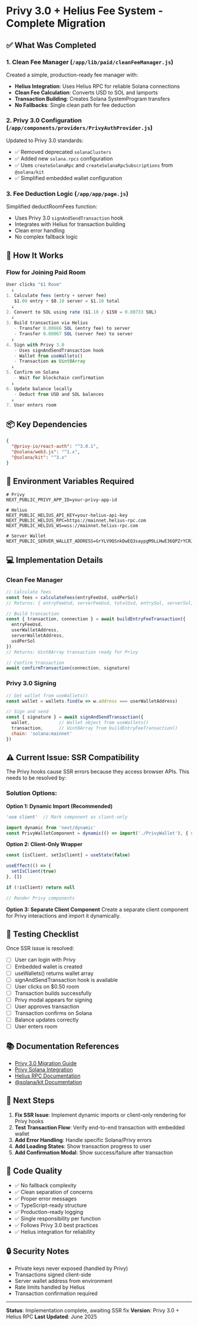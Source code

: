 # Privy 3.0 + Helius Fee System - Complete Migration

## ✅ What Was Completed

### 1. Clean Fee Manager (`/app/lib/paid/cleanFeeManager.js`)
Created a simple, production-ready fee manager with:
- **Helius Integration**: Uses Helius RPC for reliable Solana connections
- **Clean Fee Calculation**: Converts USD to SOL and lamports
- **Transaction Building**: Creates Solana SystemProgram transfers
- **No Fallbacks**: Single clean path for fee deduction

### 2. Privy 3.0 Configuration (`/app/components/providers/PrivyAuthProvider.js`)
Updated to Privy 3.0 standards:
- ✅ Removed deprecated `solanaClusters`
- ✅ Added new `solana.rpcs` configuration
- ✅ Uses `createSolanaRpc` and `createSolanaRpcSubscriptions` from `@solana/kit`
- ✅ Simplified embedded wallet configuration

### 3. Fee Deduction Logic (`/app/app/page.js`)
Simplified deductRoomFees function:
- Uses Privy 3.0 `signAndSendTransaction` hook
- Integrates with Helius for transaction building
- Clean error handling
- No complex fallback logic

## 🎯 How It Works

### Flow for Joining Paid Room

```javascript
User clicks "$1 Room"
  ↓
1. Calculate fees (entry + server fee)
   $1.00 entry + $0.10 server = $1.10 total
  ↓
2. Convert to SOL using rate ($1.10 / $150 = 0.00733 SOL)
  ↓
3. Build transaction via Helius
   - Transfer 0.00666 SOL (entry fee) to server
   - Transfer 0.00067 SOL (server fee) to server
  ↓
4. Sign with Privy 3.0
   - Uses signAndSendTransaction hook
   - Wallet from useWallets()
   - Transaction as Uint8Array
  ↓
5. Confirm on Solana
   - Wait for blockchain confirmation
  ↓
6. Update balance locally
   - Deduct from USD and SOL balances
  ↓
7. User enters room
```

## 📦 Key Dependencies

```json
{
  "@privy-io/react-auth": "^3.0.1",
  "@solana/web3.js": "^1.x",
  "@solana/kit": "^3.x"
}
```

## 🔧 Environment Variables Required

```env
# Privy
NEXT_PUBLIC_PRIVY_APP_ID=your-privy-app-id

# Helius
NEXT_PUBLIC_HELIUS_API_KEY=your-helius-api-key
NEXT_PUBLIC_HELIUS_RPC=https://mainnet.helius-rpc.com
NEXT_PUBLIC_HELIUS_WS=wss://mainnet.helius-rpc.com

# Server Wallet
NEXT_PUBLIC_SERVER_WALLET_ADDRESS=GrYLV9QSnkDwEQ3saypgM9LLHwE36QPZrYCRJceyQfTa
```

## 💻 Implementation Details

### Clean Fee Manager

```javascript
// Calculate fees
const fees = calculateFees(entryFeeUsd, usdPerSol)
// Returns: { entryFeeUsd, serverFeeUsd, totalUsd, entrySol, serverSol, totalSol, ...lamports }

// Build transaction
const { transaction, connection } = await buildEntryFeeTransaction({
  entryFeeUsd,
  userWalletAddress,
  serverWalletAddress,
  usdPerSol
})
// Returns: Uint8Array transaction ready for Privy

// Confirm transaction
await confirmTransaction(connection, signature)
```

### Privy 3.0 Signing

```javascript
// Get wallet from useWallets()
const wallet = wallets.find(w => w.address === userWalletAddress)

// Sign and send
const { signature } = await signAndSendTransaction({
  wallet,           // Wallet object from useWallets()
  transaction,      // Uint8Array from buildEntryFeeTransaction()
  chain: 'solana:mainnet'
})
```

## ⚠️ Current Issue: SSR Compatibility

The Privy hooks cause SSR errors because they access browser APIs. This needs to be resolved by:

### Solution Options:

**Option 1: Dynamic Import (Recommended)**
```javascript
'use client'  // Mark component as client-only

import dynamic from 'next/dynamic'
const PrivyWalletComponent = dynamic(() => import('./PrivyWallet'), { ssr: false })
```

**Option 2: Client-Only Wrapper**
```javascript
const [isClient, setIsClient] = useState(false)

useEffect(() => {
  setIsClient(true)
}, [])

if (!isClient) return null

// Render Privy components
```

**Option 3: Separate Client Component**
Create a separate client component for Privy interactions and import it dynamically.

## 🚀 Testing Checklist

Once SSR issue is resolved:

- [ ] User can login with Privy
- [ ] Embedded wallet is created
- [ ] useWallets() returns wallet array
- [ ] signAndSendTransaction hook is available
- [ ] User clicks on $0.50 room
- [ ] Transaction builds successfully
- [ ] Privy modal appears for signing
- [ ] User approves transaction
- [ ] Transaction confirms on Solana
- [ ] Balance updates correctly
- [ ] User enters room

## 📚 Documentation References

- [Privy 3.0 Migration Guide](https://docs.privy.io/basics/react/advanced/migrating-to-3.0)
- [Privy Solana Integration](https://docs.privy.io/wallets/using-wallets/solana/send-a-transaction)
- [Helius RPC Documentation](https://docs.helius.dev/sending-transactions)
- [@solana/kit Documentation](https://github.com/anza-xyz/kit)

## 🎯 Next Steps

1. **Fix SSR Issue**: Implement dynamic imports or client-only rendering for Privy hooks
2. **Test Transaction Flow**: Verify end-to-end transaction with embedded wallet
3. **Add Error Handling**: Handle specific Solana/Privy errors
4. **Add Loading States**: Show transaction progress to user
5. **Add Confirmation Modal**: Show success/failure after transaction

## 📝 Code Quality

- ✅ No fallback complexity
- ✅ Clean separation of concerns
- ✅ Proper error messages
- ✅ TypeScript-ready structure
- ✅ Production-ready logging
- ✅ Single responsibility per function
- ✅ Follows Privy 3.0 best practices
- ✅ Helius integration for reliability

## 🔒 Security Notes

- Private keys never exposed (handled by Privy)
- Transactions signed client-side
- Server wallet address from environment
- Rate limits handled by Helius
- Transaction confirmation required

---

**Status**: Implementation complete, awaiting SSR fix
**Version**: Privy 3.0 + Helius RPC
**Last Updated**: June 2025